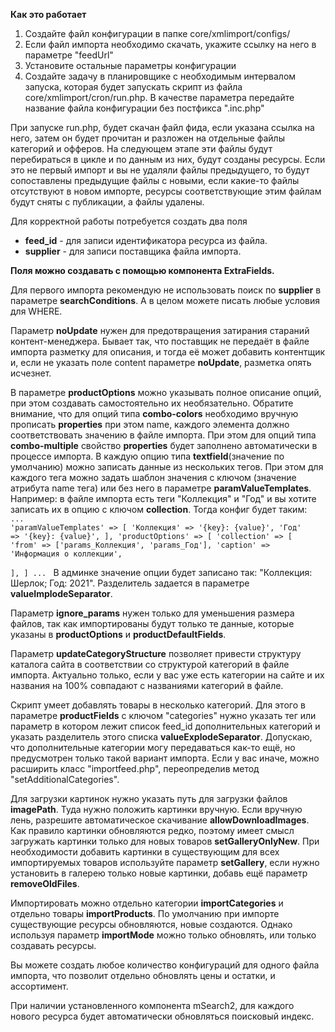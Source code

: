 <strong>Как это работает</strong>
<ol>
    <li>Создайте файл конфигурации в папке core/xmlimport/configs/</li>
    <li>Если файл импорта необходимо скачать, укажите ссылку на него в параметре "feedUrl"</li>
    <li>Установите остальные параметры конфигурации</li>
    <li>Создайте задачу в планировщике с необходимым интервалом запуска, которая будет запускать скрипт из файла core/xmlimport/cron/run.php. В качестве параметра 
передайте название файла конфигурации без постфикса ".inc.php"</li>
</ol>

При запуске run.php, будет скачан файл фида, если указана ссылка на него, затем он будет прочитан и разложен на отдельные файлы категорий и офферов. 
На следующем этапе эти файлы будут перебираться в цикле и по данным из них, будут созданы ресурсы.
Если это не первый импорт и вы не удаляли файлы предыдущего, то будут сопоставлены предыдущие файлы с новыми,
если какие-то файлы отсутствуют в новом импорте, ресурсы соответствующие этим файлам будут сняты с публикации, а файлы удалены.




Для корректной работы потребуется создать два поля
<ul>
    <li><strong>feed_id</strong> - для записи идентификатора ресурса из файла.</li>
    <li><strong>supplier</strong> - для записи поставщика файла импорта.</li>
</ul>

<strong>Поля можно создавать с помощью компонента ExtraFields.</strong>

Для первого импорта рекомендую не использовать поиск по <strong>supplier</strong> в параметре <strong>searchConditions</strong>.
А в целом можете писать любые условия для WHERE.

Параметр <strong>noUpdate</strong> нужен для предотвращения затирания стараний контент-менеджера. Бывает так, что поставщик
не передаёт в файле импорта разметку для описания, и тогда её может добавить контентщик и, если не указать поле content параметре
<strong>noUpdate</strong>, разметка опять исчезнет.

В параметре <strong>productOptions</strong> можно указывать полное описание опций, при этом создавать самостоятельно их необязательно.
Обратите внимание, что для опций типа <strong>combo-colors</strong> необходимо вручную прописать <strong>properties</strong> при этом
name, каждого элемента должно соответствовать значению в файле импорта. При этом для опций типа <strong>combo-multiple</strong>
свойство <strong>properties</strong> будет заполнено автоматически в процессе импорта.
В каждую опцию типа <strong>textfield</strong>(значение по умолчанию) можно записать данные из нескольких тегов. 
При этом для каждого тега можно задать шаблон значения с ключом (значение атрибута name тега) или без него в параметре <strong>paramValueTemplates</strong>.
Например: в файле импорта есть теги "Коллекция" и "Год" и вы хотите записать их в опцию с ключом <strong>collection</strong>.
Тогда конфиг будет таким:
<code>
...
'paramValueTemplates' => [
    'Коллекция' => '{key}: {value}',
    'Год' => '{key}: {value}',
],
'productOptions' => [
    'collection' => [
        'from' => ['params_Коллекция', 'params_Год'],
        'caption' => 'Информация о коллекции',  
    ],
]
...
</code>
В админке значение опции будет записано так: "Коллекция: Шерлок; Год: 2021". Разделитель задается в параметре <strong>valueImplodeSeparator</strong>.

Параметр <strong>ignore_params</strong> нужен только для уменьшения размера файлов, так как импортированы будут только те данные,
которые указаны в <strong>productOptions</strong> и <strong>productDefaultFields</strong>.

Параметр <strong>updateCategoryStructure</strong> позволяет привести структуру каталога сайта в соответствии со структурой категорий в файле импорта.
Актуально только, если у вас уже есть категории на сайте и их названия на 100% совпадают с названиями категорий в файле.

Скрипт умеет добавлять товары в несколько категорий. Для этого в параметре <strong>productFields</strong> с ключом "categories"
нужно указать тег или параметр в котором лежит список feed_id дополнительных категорий и указать разделитель этого списка <strong>valueExplodeSeparator</strong>.
Допускаю, что дополнительные категории могу передаваться как-то ещё, но предусмотрен только такой вариант импорта. Если у вас иначе,
можно расширить класс "importfeed.php", переопределив метод "setAdditionalCategories".

Для загрузки картинок нужно указать путь для загрузки файлов <strong>imagePath</strong>. Туда нужно положить картинки вручную.
Если вручную лень, разрешите автоматическое скачивание <strong>allowDownloadImages</strong>. Как правило картинки обновляются редко,
поэтому имеет смысл загружать картинки только для новых товаров <strong>setGalleryOnlyNew</strong>. При необходимости добавить
картинки в существующим для всех импортируемых товаров используйте параметр <strong>setGallery</strong>, 
если нужно установить в галерею только новые картинки, добавь ещё параметр <strong>removeOldFiles</strong>.

Импортировать можно отдельно категории <strong>importCategories</strong> и отдельно товары <strong>importProducts</strong>.
По умолчанию при импорте существующие ресурсы обновляются, новые создаются. Однако используя параметр <strong>importMode</strong>
можно только обновлять, или только создавать ресурсы.

Вы можете создать любое количество конфигураций для одного файла импорта, что позволит отдельно обновлять цены и остатки, и ассортимент.

При наличии установленного компонента mSearch2, для каждого нового ресурса будет автоматически обновляться поисковый индекс.

